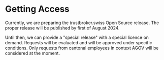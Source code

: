# Getting Access

Currently, we are preparing the trustbroker.swiss Open Source release. The proper release will be published by first of August
2024.

Until then, we can provide a "special release" with a special licence on demand. Requests will be evaluated and will be approved
under specific conditions. Only requests from cantonal employees in context AGOV will be considered at the moment.
